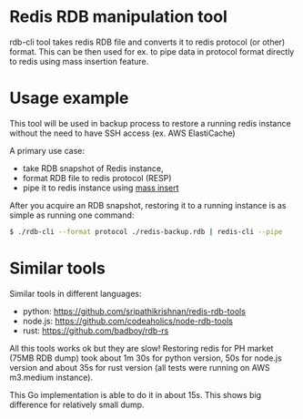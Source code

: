 # Redis RDB manipulation tool

rdb-cli tool takes redis RDB file and converts it to redis protocol (or other) format. This can be then used for ex. to pipe data in protocol format directly to redis using mass insertion feature.

# Usage example
This tool will be used in backup process to restore a running redis instance without the need to have SSH access (ex. AWS ElastiCache)

A primary use case:

 - take RDB snapshot of Redis instance,
 - format RDB file to redis protocol (RESP)
 - pipe it to redis instance using [mass insert](http://redis.io/topics/mass-insert)

After you acquire an RDB snapshot, restoring it to a running instance is as simple as running one command:

```bash
$ ./rdb-cli --format protocol ./redis-backup.rdb | redis-cli --pipe
```

# Similar tools

Similar tools in different languages:

 - python: https://github.com/sripathikrishnan/redis-rdb-tools
 - node.js: https://github.com/codeaholics/node-rdb-tools
 - rust: https://github.com/badboy/rdb-rs

All this tools works ok but they are slow! Restoring redis for PH market (75MB RDB dump) took about 1m 30s for python version, 50s for node.js version and about 35s for rust version (all tests were running on AWS m3.medium instance).

This Go implementation is able to do it in about 15s. This shows big difference for relatively small dump.
